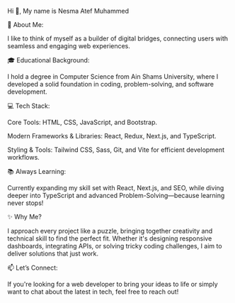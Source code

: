 Hi 👋, My name is Nesma Atef Muhammed


💫 About Me:

I like to think of myself as a builder of digital bridges, connecting users with seamless and engaging web experiences.


🎓 Educational Background:

I hold a degree in Computer Science from Ain Shams University, where I developed a solid foundation in coding, problem-solving, and software development.


💻 Tech Stack:

Core Tools: HTML, CSS, JavaScript, and Bootstrap.

Modern Frameworks & Libraries: React, Redux, Next.js, and TypeScript.

Styling & Tools: Tailwind CSS, Sass, Git, and Vite for efficient development workflows.


📚 Always Learning:

Currently expanding my skill set with React, Next.js, and SEO, while diving deeper into TypeScript and advanced Problem-Solving—because learning never stops!


✨ Why Me?

I approach every project like a puzzle, bringing together creativity and technical skill to find the perfect fit. Whether it's designing responsive dashboards, integrating APIs, or solving tricky coding challenges, I aim to deliver solutions that just work.


📫 Let’s Connect:

If you're looking for a web developer to bring your ideas to life or simply want to chat about the latest in tech, feel free to reach out!

